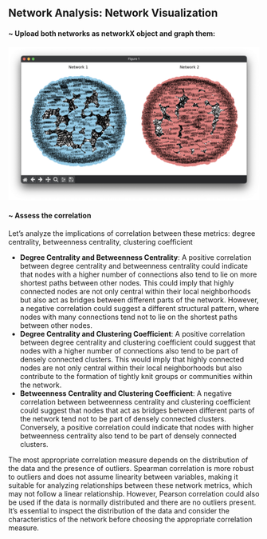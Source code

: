 ## Network Analysis: Network Visualization

#### ~ Upload both networks as networkX object and graph them:

![network-visualization](network_visualization.png)

#### ~ Assess the correlation

Let’s analyze the implications of correlation between these metrics: degree centrality, betweenness centrality, clustering coefficient

- **Degree Centrality and Betweenness Centrality**: A positive correlation between degree centrality and betweenness centrality could indicate that nodes with a higher number of connections also tend to lie on more shortest paths between other nodes. This could imply that highly connected nodes are not only central within their local neighborhoods but also act as bridges between different parts of the network. However, a negative correlation could suggest a different structural pattern, where nodes with many connections tend not to lie on the shortest paths between other nodes.
- **Degree Centrality and Clustering Coefficient**: A positive correlation between degree centrality and clustering coefficient could suggest that nodes with a higher number of connections also tend to be part of densely connected clusters. This would imply that highly connected nodes are not only central within their local neighborhoods but also contribute to the formation of tightly knit groups or communities within the network.
-  **Betweenness Centrality and Clustering Coefficient**: A negative correlation between betweenness centrality and clustering coefficient could suggest that nodes that act as bridges between different parts of the network tend not to be part of densely connected clusters. Conversely, a positive correlation could indicate that nodes with higher betweenness centrality also tend to be part of densely connected clusters.

The most appropriate correlation measure depends on the distribution of the data and the presence of outliers. Spearman correlation is more robust to outliers and does not assume linearity between variables, making it suitable for analyzing relationships between these network metrics, which may not follow a linear relationship. However, Pearson correlation could also be used if the data is normally distributed and there are no outliers present. It’s essential to inspect the distribution of the data and consider the characteristics of the network before choosing the appropriate correlation measure.
